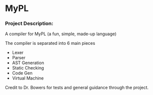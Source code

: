# MyPL

### Project Description:
A compiler for MyPL (a fun, simple, made-up language)

The compiler is separated into 6 main pieces
 - Lexer
 - Parser
 - AST Generation
 - Static Checking
 - Code Gen
 - Virtual Machine

Credit to Dr. Bowers for tests and general guidance through the project. 
